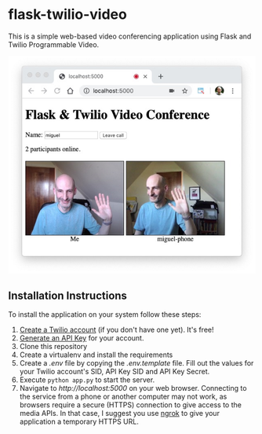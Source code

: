 # flask-twilio-video

This is a simple web-based video conferencing application using Flask and Twilio Programmable Video.

![Screenshot](screenshot.jpg)

## Installation Instructions

To install the application on your system follow these steps:

1. [Create a Twilio account](https://www.twilio.com/referral/7fB3Je) (if you don't have one yet). It's free!
2. [Generate an API Key](https://www.twilio.com/console/project/api-keys) for your account.
3. Clone this repository
4. Create a virtualenv and install the requirements
5. Create a *.env* file by copying the *.env.template* file. Fill out the values for your Twilio account's SID, API Key SID and API Key Secret.
6. Execute `python app.py` to start the server.
7. Navigate to *http://localhost:5000* on your web browser. Connecting to the service from a phone or another computer may not work, as browsers require a secure (HTTPS) connection to give access to the media APIs. In that case, I suggest you use [ngrok](https://ngrok.com/) to give your application a temporary HTTPS URL.
